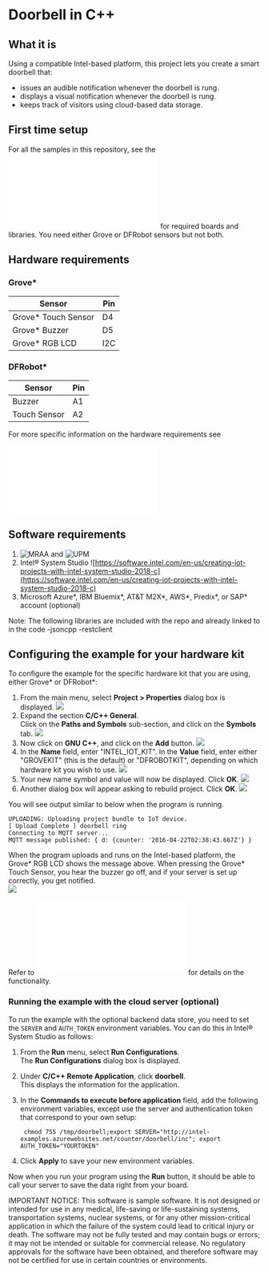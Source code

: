 ﻿# Doorbell in C++

## What it is

Using a compatible Intel-based platform, this project lets you create a smart doorbell that:

- issues an audible notification whenever the doorbell is rung.
- displays a visual notification whenever the doorbell is rung.
- keeps track of visitors using cloud-based data storage.

## First time setup
For all the samples in this repository, see the ![General Setup Instructions](./../../README.md#setup) for required boards and libraries.  You need either Grove or DFRobot sensors but not both.

## Hardware requirements

### Grove\* 

Sensor | Pin
--- | ---
Grove\* Touch Sensor | D4 
Grove\* Buzzer | D5
Grove\* RGB LCD | I2C

### DFRobot\* 

Sensor | Pin
--- | ---
Buzzer | A1
Touch Sensor | A2

For more specific information on the hardware requirements see ![Hardware Details](./../README.md#hardware-requirements)

## Software requirements

1. ![MRAA](https://github.com/intel-iot-devkit/mraa) and ![UPM](https://upm.mraa.io)
2. Intel® System Studio ![https://software.intel.com/en-us/creating-iot-projects-with-intel-system-studio-2018-c](https://software.intel.com/en-us/creating-iot-projects-with-intel-system-studio-2018-c) 
3. Microsoft Azure\*, IBM Bluemix\*, AT&T M2X\*, AWS\*, Predix\*, or SAP\* account (optional)

Note: The following libraries are included with the repo and already linked to in the code -jsoncpp -restclient

## Configuring the example for your hardware kit

To configure the example for the specific hardware kit that you are using, either Grove\* or DFRobot\*:

1. From the main menu, select **Project > Properties** dialog box is displayed.
![](./../../images/cpp/click-project-properties.png)
2. Expand the section **C/C++ General**. <br>Click on the **Paths and Symbols** sub-section, and click on the **Symbols** tab.
![](./../../images/cpp/click-gen-path-symbols.png)
3. Now click on **GNU C++**, and click on the **Add** button.
![](./../../images/cpp/click-gnupp-add.png)
4. In the **Name** field, enter "INTEL_IOT_KIT". In the **Value** field, enter either "GROVEKIT" (this is the default) or "DFROBOTKIT", depending on which hardware kit you wish to use.
![](./../../images/cpp/add-name-and-var.png)
5. Your new name symbol and value will now be displayed. Click **OK**.
![](./../../images/cpp/name-var-ok.png)
6. Another dialog box will appear asking to rebuild project. Click **OK**.
![](./../../images/cpp/path-symbol-rebuild-ok.png)

You will see output similar to below when the program is running.

```
UPLOADING: Uploading project bundle to IoT device.
[ Upload Complete ] doorbell ring
Connecting to MQTT server...
MQTT message published: { d: {counter: '2016-04-22T02:38:43.667Z'} }
```

When the program uploads and runs on the Intel-based platform, the Grove\* RGB LCD shows the message above. When pressing the Grove\* Touch Sensor, you hear the buzzer go off, and if your server is set up correctly, you get notified.<br>
![](./../../images/cpp/doorbell-lcd.jpg)

Refer to ![How it Works](./../README.md#how-it-works) for details on the functionality.

### Running the example with the cloud server (optional)

To run the example with the optional backend data store, you need to set the `SERVER` and `AUTH_TOKEN` environment variables. You can do this in Intel® System Studio as follows:

1. From the **Run** menu, select **Run Configurations**.<br> The **Run Configurations** dialog box is displayed.
2. Under **C/C++ Remote Application**, click **doorbell**.<br> This displays the information for the application.
3. In the **Commands to execute before application** field, add the following environment variables, except use the server and authentication token that correspond to your own setup:<br>

        chmod 755 /tmp/doorbell;export SERVER="http://intel-examples.azurewebsites.net/counter/doorbell/inc"; export AUTH_TOKEN="YOURTOKEN"

4. Click **Apply** to save your new environment variables.

Now when you run your program using the **Run** button, it should be able to call your server to save the data right from your board.

IMPORTANT NOTICE: This software is sample software. It is not designed or intended for use in any medical, life-saving or life-sustaining systems, transportation systems, nuclear systems, or for any other mission-critical application in which the failure of the system could lead to critical injury or death. The software may not be fully tested and may contain bugs or errors; it may not be intended or suitable for commercial release. No regulatory approvals for the software have been obtained, and therefore software may not be certified for use in certain countries or environments.
